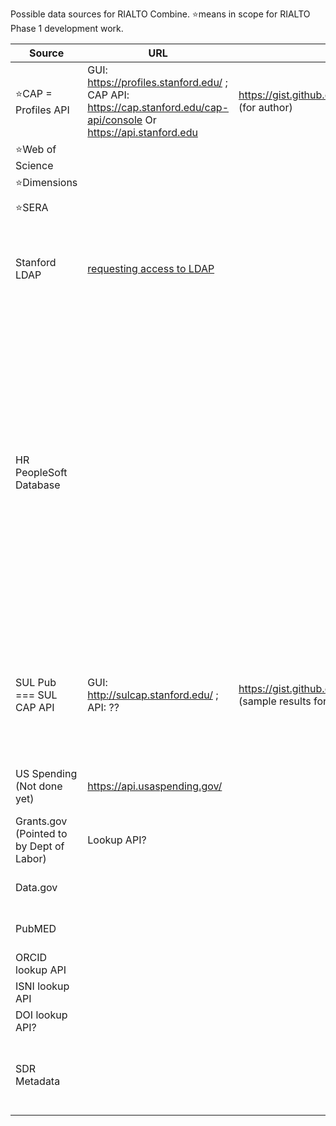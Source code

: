 Possible data sources for RIALTO Combine. ⭐️means in scope for RIALTO Phase 1 development work.


Source | URL | Data Example (link) | Notes
------ | --- | ------------------- | -----
⭐️CAP = Profiles API | GUI: https://profiles.stanford.edu/ ; CAP API: https://cap.stanford.edu/cap-api/console Or https://api.stanford.edu | https://gist.github.com/peetucket/07746abaa2b8d9bce7b38499cbeab9bb (for author) | SUL Pub only calls a subset of CAP, we need the full CAP API
⭐️Web of Science |  |  | 
⭐️Dimensions |  |  | 
⭐️SERA |  |  | Not done yet.
Stanford LDAP | [requesting access to LDAP](https://uit.stanford.edu/service/directory/access/requesting) |  | Subset of HR information? API access leveraging sunets only?
HR PeopleSoft Database |  |  | Likely not needed since we should have access to a more complete CAP API that will provide Agent data. No access? Fully included information (relevant for us) is in CAP already? (Some subset feeds into CAP, thus into SUL Pub)
SUL Pub === SUL CAP API | GUI: http://sulcap.stanford.edu/ ; API: ?? | https://gist.github.com/peetucket/f572c9fe678998cb785accc22d5b5b64 (sample results for 3 publications based on author search) | Pulls in subset of Web of Science, Pubmed, Profiles, CAP, Database access exists
US Spending (Not done yet) | https://api.usaspending.gov/ |  | Check Github for the API for the status
Grants.gov (Pointed to by Dept of Labor) | Lookup API? |  |
Data.gov |  |  | Same as or includes Grants.gov?
PubMED |  |  | All captured in SUL Pub already?
ORCID lookup API |  |  | 
ISNI lookup API |  |  | 
DOI lookup API? |  |  | 
SDR Metadata |  |  | (via PURL-Fetcher or write AWS-based API for this use case)
